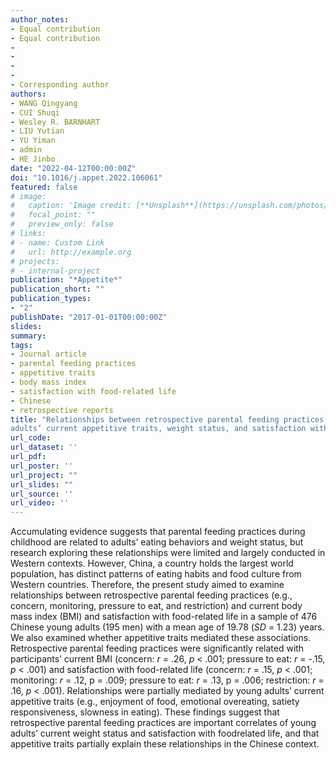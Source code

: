 ```yaml
---
author_notes:
- Equal contribution
- Equal contribution
-
-
-
-
- Corresponding author
authors:
- WANG Qingyang
- CUI Shuqi
- Wesley R. BARNHART
- LIU Yutian
- YU Yiman
- admin
- HE Jinbo
date: "2022-04-12T00:00:00Z"
doi: "10.1016/j.appet.2022.106061"
featured: false
# image:
#   caption: 'Image credit: [**Unsplash**](https://unsplash.com/photos/s9CC2SKySJM)'
#   focal_point: ""
#   preview_only: false
# links:
# - name: Custom Link
#   url: http://example.org
# projects:
# - internal-project
publication: "*Appetite*"
publication_short: ""
publication_types:
- "2"
publishDate: "2017-01-01T00:00:00Z"
slides: 
summary: 
tags:
- Journal article
- parental feeding practices
- appetitive traits
- body mass index
- satisfaction with food-related life
- Chinese
- retrospective reports
title: "Relationships between retrospective parental feeding practices and Chinese young
adults’ current appetitive traits, weight status, and satisfaction with food-related life"
url_code: 
url_dataset: ''
url_pdf: 
url_poster: ''
url_project: ""
url_slides: ""
url_source: ''
url_video: ''
---
```

Accumulating evidence suggests that parental feeding practices during childhood are
related to adults’ eating behaviors and weight status, but research exploring these
relationships were limited and largely conducted in Western contexts. However, China,
a country holds the largest world population, has distinct patterns of eating habits and
food culture from Western countries. Therefore, the present study aimed to examine
relationships between retrospective parental feeding practices (e.g., concern,
monitoring, pressure to eat, and restriction) and current body mass index (BMI) and
satisfaction with food-related life in a sample of 476 Chinese young adults (195 men)
with a mean age of 19.78 (*SD* = 1.23) years. We also examined whether appetitive
traits mediated these associations. Retrospective parental feeding practices were
significantly related with participants’ current BMI (concern: *r* = .26, *p* < .001; pressure
to eat: *r* = -.15, *p* < .001) and satisfaction with food-related life (concern: *r* = .15, *p* <
.001; monitoring: *r* = .12, p = .009; pressure to eat: *r* = .13, p = .006; restriction: *r* = .16,
*p* < .001). Relationships were partially mediated by young adults’ current appetitive
traits (e.g., enjoyment of food, emotional overeating, satiety responsiveness, slowness
in eating). These findings suggest that retrospective parental feeding practices are
important correlates of young adults’ current weight status and satisfaction with foodrelated
life, and that appetitive traits partially explain these relationships in the Chinese
context.
